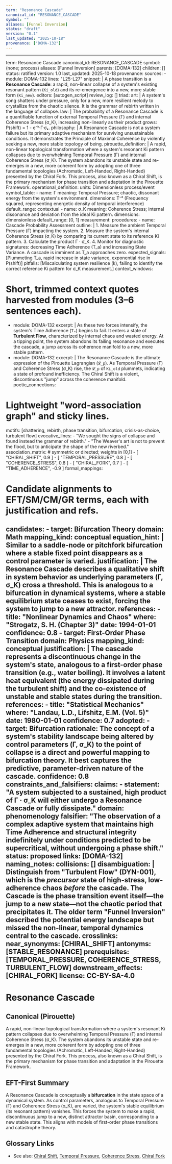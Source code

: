 ```yaml
---
term: "Resonance Cascade"
canonical_id: "RESONANCE_CASCADE"
symbol: ""
aliases: [Funnel Inversion]
status: "draft"
version: "0.1"
last_updated: "2025-10-18"
provenance: ["DOMA-132"]
---
```


---
term: Resonance Cascade
canonical_id: RESONANCE_CASCADE
symbol: (none; process)
aliases: [Funnel Inversion]
parents: [DOMA-132]
children: []
status: ratified
version: 1.0
last_updated: 2025-10-18
provenance:
  sources:
    - module: DOMA-132
      lines: "L25-L27"
      snippet: |
        A phase transition is a **Resonance Cascade**: a rapid, non-linear collapse of a system's existing resonant pattern (`Ki_old`) and its re-emergence into a new, more stable form (`Ki_new`).
  editors: [autogen_script]
  review_log: []
triad:
  art: |
    A system's song shatters under pressure, only for a new, more resilient melody to crystallize from the chaotic silence. It is the grammar of rebirth written in the language of collapse.
  law: |
    The probability of a Resonance Cascade is a quantifiable function of external Temporal Pressure (Γ) and internal Coherence Stress (σ_K), increasing non-linearly as their product grows: P(shift) = 1 - e⁻ᵏ·Γ·σₖ.
  philosophy: |
    A Resonance Cascade is not a system failure but its primary adaptive mechanism for surviving unsustainable conditions. It demonstrates the Principle of Maximal Coherence by violently seeking a new, more stable topology of being.
pirouette_definition: |
  A rapid, non-linear topological transformation where a system's resonant Ki pattern collapses due to overwhelming Temporal Pressure (Γ) and internal Coherence Stress (σ_K). The system abandons its unstable state and re-emerges in a new, more coherent form by adopting one of three fundamental topologies (Achromatic, Left-Handed, Right-Handed) presented by the Chiral Fork. This process, also known as a Chiral Shift, is the primary mechanism for phase transition and adaptation in the Pirouette Framework.
operational_definition:
  units: Dimensionless process/event
  symbol_table:
    - name: Γ
      meaning: Temporal Pressure; chaotic, dissonant energy from the system's environment.
      dimensions: T⁻² (Frequency squared, representing energetic density of temporal interference)
      default_range: contextual
    - name: σ_K
      meaning: Coherence Stress; internal dissonance and deviation from the ideal Ki pattern.
      dimensions: dimensionless
      default_range: [0, 1]
  measurement:
    procedures:
      - name: Cascade Probability Assessment
        outline: |
          1. Measure the ambient Temporal Pressure (Γ) impacting the system.
          2. Measure the system's internal Coherence Stress (σ_K) by comparing its current state to its reference Ki pattern.
          3. Calculate the product Γ · σ_K.
          4. Monitor for diagnostic signatures: decreasing Time Adherence (T_a) and increasing State Variance. A cascade is imminent as T_a approaches zero.
        expected_signals: [Plummeting T_a, rapid increase in state variance, exponential rise in P(shift)]
        pitfalls: [Miscalculating system resilience (k), failing to identify the correct reference Ki pattern for σ_K measurement.]
context_windows:
  # Short, trimmed context quotes harvested from modules (3–6 sentences each).
  - module: DOMA-132
    excerpt: |
      As these two forces intensify, the system's Time Adherence (`Tₐ`) begins to fail. It enters a state of **Turbulent Flow**, characterized by internal chaos and wasted energy. At a tipping point, the system abandons its failing resonance and executes the cascade, a jump across its coherence manifold to a new, more stable pattern.
  - module: DOMA-132
    excerpt: |
      The Resonance Cascade is the ultimate expression of the Pirouette Lagrangian (`𝓛_p`). As Temporal Pressure (Γ) and Coherence Stress (σ_K) rise, the `𝓛_p` of `Ki_old` plummets, indicating a state of profound inefficiency. The Chiral Shift is a violent, discontinuous "jump" across the coherence manifold.
poetic_connections:
  # Lightweight "word-association graph" and sticky lines.
  motifs: [shattering, rebirth, phase transition, bifurcation, crisis-as-choice, turbulent flow]
  evocative_lines:
    - "We sought the signs of collapse and found instead the grammar of rebirth."
    - "The Weaver's art is not to prevent the flood, but to anticipate the shape of the new riverbed."
  association_matrix:
    # symmetric or directed; weights in [0,1]
    - [ "CHIRAL_SHIFT", 0.9 ]
    - [ "TEMPORAL_PRESSURE", 0.8 ]
    - [ "COHERENCE_STRESS", 0.8 ]
    - [ "CHIRAL_FORK", 0.7 ]
    - [ "TIME_ADHERENCE", -0.9 ]
formal_mappings:
  # Candidate alignments to EFT/SM/CM/GR terms, each with justification and refs.
  candidates:
    - target: Bifurcation Theory
      domain: Math
      mapping_kind: conceptual
      equation_hint: |
        Similar to a saddle-node or pitchfork bifurcation where a stable fixed point disappears as a control parameter is varied.
      justification: |
        The Resonance Cascade describes a qualitative shift in system behavior as underlying parameters (Γ, σ_K) cross a threshold. This is analogous to a bifurcation in dynamical systems, where a stable equilibrium state ceases to exist, forcing the system to jump to a new attractor.
      references:
        - title: "Nonlinear Dynamics and Chaos"
          where: "Strogatz, S. H. (Chapter 3)"
          date: 1994-01-01
      confidence: 0.8
    - target: First-Order Phase Transition
      domain: Physics
      mapping_kind: conceptual
      justification: |
        The cascade represents a discontinuous change in the system's state, analogous to a first-order phase transition (e.g., water boiling). It involves a latent heat equivalent (the energy dissipated during the turbulent shift) and the co-existence of unstable and stable states during the transition.
      references:
        - title: "Statistical Mechanics"
          where: "Landau, L.D., Lifshitz, E.M. (Vol. 5)"
          date: 1980-01-01
      confidence: 0.7
  adopted:
    - target: Bifurcation
      rationale: The concept of a system's stability landscape being altered by control parameters (Γ, σ_K) to the point of collapse is a direct and powerful mapping to bifurcation theory. It best captures the predictive, parameter-driven nature of the cascade.
      confidence: 0.8
constraints_and_falsifiers:
  claims:
    - statement: "A system subjected to a sustained, high product of Γ · σ_K will either undergo a Resonance Cascade or fully dissipate."
      domain: phenomenology
      falsifier: "The observation of a complex adaptive system that maintains high Time Adherence and structural integrity indefinitely under conditions predicted to be supercritical, without undergoing a phase shift."
      status: proposed
      links: [DOMA-132]
naming_notes:
  collisions: []
  disambiguation: |
    Distinguish from "Turbulent Flow" (DYN-001), which is the *precursor* state of high-stress, low-adherence chaos *before* the cascade. The Cascade is the phase transition event itself—the jump to a new state—not the chaotic period that precipitates it. The older term "Funnel Inversion" described the potential energy landscape but missed the non-linear, temporal dynamics central to the cascade.
crosslinks:
  near_synonyms: [CHIRAL_SHIFT]
  antonyms: [STABLE_RESONANCE]
  prerequisites: [TEMPORAL_PRESSURE, COHERENCE_STRESS, TURBULENT_FLOW]
  downstream_effects: [CHIRAL_FORK]
license: CC-BY-SA-4.0
---

# Resonance Cascade

## Canonical (Pirouette)
A rapid, non-linear topological transformation where a system's resonant Ki pattern collapses due to overwhelming Temporal Pressure (Γ) and internal Coherence Stress (σ_K). The system abandons its unstable state and re-emerges in a new, more coherent form by adopting one of three fundamental topologies (Achromatic, Left-Handed, Right-Handed) presented by the Chiral Fork. This process, also known as a Chiral Shift, is the primary mechanism for phase transition and adaptation in the Pirouette Framework.

## EFT-First Summary
A Resonance Cascade is conceptually a **bifurcation** in the state space of a dynamical system. As control parameters, analogous to Temporal Pressure (Γ) and Coherence Stress (σ_K), are varied, the system's stable equilibrium (its resonant pattern) vanishes. This forces the system to make a rapid, discontinuous jump to a new, distinct attractor basin, corresponding to a new stable state. This aligns with models of first-order phase transitions and catastrophe theory.

## Glossary Links
- See also: [Chiral Shift](CHIRAL_SHIFT), [Temporal Pressure](TEMPORAL_PRESSURE), [Coherence Stress](COHERENCE_STRESS), [Chiral Fork](CHIRAL_FORK)